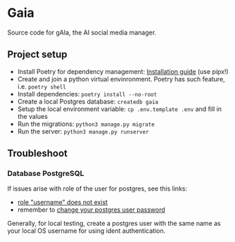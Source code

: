 # Gaia
Source code for gAIa, the AI social media manager.

## Project setup
- Install Poetry for dependency management: [Installation guide](https://python-poetry.org/docs/#installing-with-pipx) (use pipx!)
- Create and join a python virtual envinronment. Poetry has such feature, i.e. `poetry shell`
- Install dependencies: `poetry install --no-root`
- Create a local Postgres database: `createdb gaia`
- Setup the local environment variable: `cp .env.template .env` and fill in the values
- Run the migrations: `python3 manage.py migrate`
- Run the server: `python3 manage.py runserver`

## Troubleshoot

### Database PostgreSQL

If issues arise with role of the user for postgres, see this links:
- [role "username" does not exist](https://stackoverflow.com/questions/65222869/how-do-i-solve-this-problem-to-use-psql-psql-error-fatal-role-postgres-d)
- remember to [change your postgres user password](https://stackoverflow.com/questions/12720967/how-can-i-change-a-postgresql-user-password)

Generally, for local testing, create a postgres user with the same name as your local OS username for using ident authentication.

